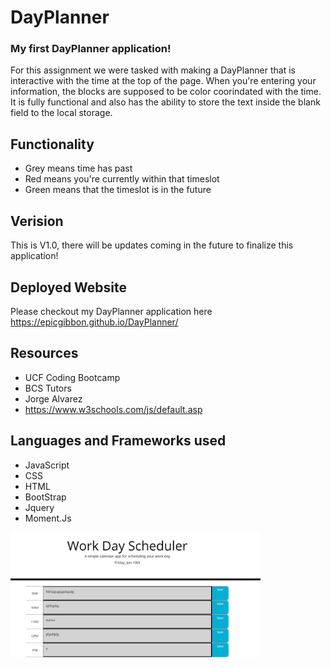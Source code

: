 # DayPlanner
### My first DayPlanner application!
For this assignment we were tasked with making a DayPlanner that is interactive with the time at the top of the page. When you're entering your information, the blocks are supposed to be color coorindated with the time. It is fully functional and also has the ability to store the text inside the blank field to the local storage. 

## Functionality 
- Grey means time has past
- Red means you're currently within that timeslot
- Green means that the timeslot is in the future

## Verision 
This is V1.0, there will be updates coming in the future to finalize this application!

##  Deployed Website
Please checkout my DayPlanner application here https://epicgibbon.github.io/DayPlanner/

## Resources
- UCF Coding Bootcamp
- BCS Tutors
- Jorge Alvarez
- https://www.w3schools.com/js/default.asp

## Languages and Frameworks used
- JavaScript
- CSS
- HTML
- BootStrap
- Jquery
- Moment.Js

<img src="Assets\Capture.PNG" width=400px>